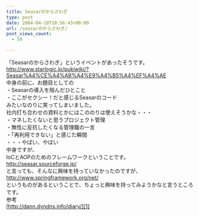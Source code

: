 ```yaml
---
title: Seasarのからさわぎ
type: post
date: 2004-04-18T18:56:43+00:00
url: /seasarのからさわぎ/
post_views_count:
  - 59

---
```

「Seasarのからさわぎ」というイベントがあったそうです。  
<http://www.starlogic.jp/pukiwiki/?Seasar%A4%CE%A4%AB%A4%E9%A4%B5%A4%EF%A4%AE>  
中身の前に、お題目としての  
・Seasarの導入を阻んだひとこと  
・ここがセクシー！だと感じるSeasarのコード  
みたいなのりに笑ってしまいました。  
社内打ち合わせの資料とかにはこののりは使えそうかな・・・  
・マネしたくないと思うプロジェクト管理  
・無性に反抗したくなる管理職の一言  
・「再利用できない」と感じた瞬間  
・・・やばい、やばい  
中身ですが、  
IoCとAOPのためのフレームワークということです。  
<http://seasar.sourceforge.jp/>  
と言っても、そんなに興味を持っていなかったのですが、  
<http://www.springframework.org/net/>  
というものがあるということで、ちょっと興味を持ってみようかなと言うところです。  
参考  
[http://dann.dyndns.info/diary/][1]

 [1]: http://dann.dyndns.info/diary/20040418.html#p02
